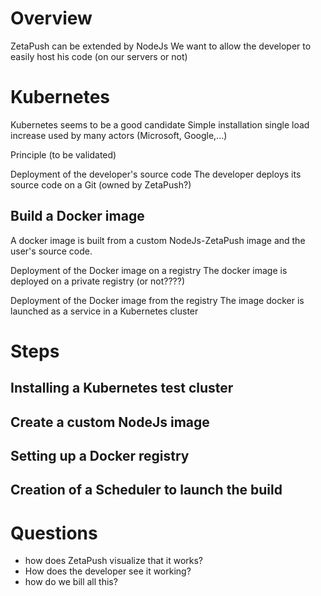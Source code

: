 # Overview

ZetaPush can be extended by NodeJs
We want to allow the developer to easily host his code (on our servers or not)

# Kubernetes

Kubernetes seems to be a good candidate
Simple installation
single load increase
used by many actors (Microsoft, Google,...)

Principle (to be validated)

Deployment of the developer's source code
The developer deploys its source code on a Git (owned by ZetaPush?)

## Build a Docker image
A docker image is built from a custom NodeJs-ZetaPush image and the user's source code.

Deployment of the Docker image on a registry
The docker image is deployed on a private registry (or not????)

Deployment of the Docker image from the registry
The image docker is launched as a service in a Kubernetes cluster

# Steps

## Installing a Kubernetes test cluster

## Create a custom NodeJs image

## Setting up a Docker registry

## Creation of a Scheduler to launch the build

# Questions

* how does ZetaPush visualize that it works?
* How does the developer see it working?
* how do we bill all this?
